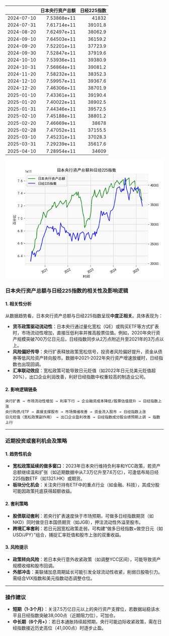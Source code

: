|            |   日本央行资产总额 |   日经225指数 |
|:-----------|-------------------:|--------------:|
| 2024-07-10 |        7.53868e+11 |       41832   |
| 2024-07-31 |        7.61714e+11 |       39101.8 |
| 2024-08-20 |        7.62497e+11 |       38062.9 |
| 2024-09-10 |        7.64503e+11 |       36159.2 |
| 2024-09-20 |        7.52201e+11 |       37723.9 |
| 2024-09-30 |        7.52847e+11 |       37919.6 |
| 2024-10-10 |        7.53936e+11 |       39380.9 |
| 2024-10-31 |        7.56864e+11 |       39081.2 |
| 2024-11-20 |        7.58232e+11 |       38352.3 |
| 2024-12-10 |        7.59957e+11 |       39367.6 |
| 2024-12-20 |        7.46306e+11 |       38701.9 |
| 2025-01-10 |        7.43361e+11 |       39190.4 |
| 2025-01-20 |        7.40022e+11 |       38902.5 |
| 2025-01-31 |        7.44346e+11 |       39572.5 |
| 2025-02-10 |        7.45188e+11 |       38801.2 |
| 2025-02-20 |        7.46669e+11 |       38678   |
| 2025-02-28 |        7.47052e+11 |       37155.5 |
| 2025-03-10 |        7.45231e+11 |       37028.3 |
| 2025-03-31 |        7.29239e+11 |       35617.6 |
| 2025-04-10 |        7.28954e+11 |       34609   |

![图](japan_N225.png)



### 日本央行资产总额与日经225指数的相关性及影响逻辑

#### 1. 相关性分析
从数据趋势看，日本央行资产总额与日经225指数呈现**中度正相关**。具体表现为：
- **货币政策驱动流动性**：日本央行通过量化宽松（QE）或购买ETF等方式扩表时，市场流动性增加，直接压低利率并推高股票估值。例如，2020年央行资产规模突破700万亿日元后，日经指数同步从2万点附近升至2021年的3万点以上。
- **风险偏好传导**：央行扩表释放政策宽松信号，投资者风险偏好提升，资金从债券等低风险资产转向股市。数据中2021-2022年央行资产增速放缓时，日经指数也出现回调。
- **汇率联动效应**：宽松政策可能导致日元贬值（如2022年日元兑美元贬值超20%），出口企业利润改善，利好日经指数中权重较高的制造业公司。

#### 2. 影响逻辑链条
```
央行扩表 → 市场流动性增加 → 利率下行 → 企业融资成本降低/股票估值提升 → 日经指数上涨
央行购债/ETF → 直接支撑股市 → 市场情绪改善 → 资金流入股市 → 日经指数上涨
日元贬值（宽松政策副作用） → 出口企业盈利改善 → 日经指数成分股业绩预期上调 → 指数上行
```

---

### 近期投资或套利机会及策略

#### 1. 趋势性机会
- **宽松政策延续的做多窗口**：2023年日本央行维持负利率和YCC政策，若资产总额继续温和扩张（如近期数据中从7.3万亿升至7.6万亿），可逢低布局日经225指数ETF（如1321.HK）或期货。
- **板块分化机会**：关注央行持有ETF中的重点行业（如金融、科技），其成分股可能因政策托底获得超额收益。

#### 2. 套利策略
- **股债联动套利**：若央行扩表速度快于市场预期，可做多日经指数期货（如NKD）同时做空日本国债期货（如JGB），押注流动性外溢至股市。
- **跨境汇率套利**：若日元因宽松政策走弱，可构建“做多日经指数+做空日元（如USD/JPY）”组合，捕捉汇率贬值和股市上涨的双重收益。

#### 3. 风险提示
- **政策转向风险**：若日本央行意外收紧政策（如调整YCC区间），可能导致资产规模收缩和股市回调。
- **外部冲击**：美联储加息周期延长可能引发全球流动性收紧，削弱日股吸引力。需结合VIX指数和美元指数动态调整仓位。

---

### 操作建议
- **短期（1-3个月）**：关注7.5万亿日元以上的央行资产支撑位，若数据站稳该水平且日经指数突破38,000点（近期阻力位），可加仓。
- **中长期（6个月+）**：若日本通胀持续超预期，央行可能边际收紧政策，需在日经指数接近历史高位（41,000点）时逐步止盈。